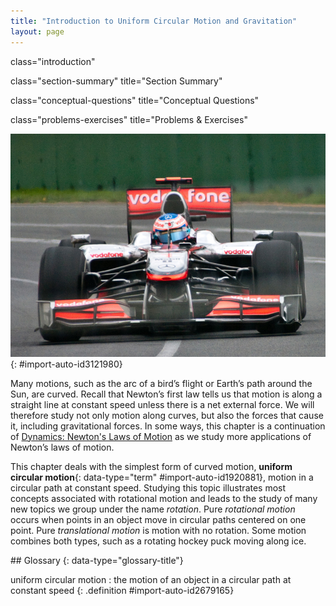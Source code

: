 ```yaml
---
title: "Introduction to Uniform Circular Motion and Gravitation"
layout: page
---
```



<cnx-pi data-type="cnx.flag.introduction"> class="introduction" </cnx-pi>

<cnx-pi data-type="cnx.eoc">class="section-summary" title="Section Summary"</cnx-pi>

<cnx-pi data-type="cnx.eoc">class="conceptual-questions" title="Conceptual Questions"</cnx-pi>

<cnx-pi data-type="cnx.eoc">class="problems-exercises" title="Problems &amp; Exercises"</cnx-pi>

 ![The figure shows, from front, a red and silver coloured Formula One car turning through a curve in a race on the Melbourne Grand Prix track, with the driver in seat.](../resources/Figure_07_00_01a.jpg "This Australian Grand Prix Formula 1 race car moves in a circular path as it makes the turn. Its wheels also spin rapidly&#x2014;the latter completing many revolutions, the former only part of one (a circular arc). The same physical principles are involved in each. (credit: Richard Munckton)"){: #import-auto-id3121980}

Many motions, such as the arc of a bird’s flight or Earth’s path around the Sun, are curved. Recall that Newton’s first law tells us that motion is along a straight line at constant speed unless there is a net external force. We will therefore study not only motion along curves, but also the forces that cause it, including gravitational forces. In some ways, this chapter is a continuation of [Dynamics: Newton\'s Laws of Motion](/m42129) as we study more applications of Newton’s laws of motion.

This chapter deals with the simplest form of curved motion, **uniform circular motion**{: data-type="term" #import-auto-id1920881}, motion in a circular path at constant speed. Studying this topic illustrates most concepts associated with rotational motion and leads to the study of many new topics we group under the name *rotation*. Pure *rotational motion* occurs when points in an object move in circular paths centered on one point. Pure *translational motion* is motion with no rotation. Some motion combines both types, such as a rotating hockey puck moving along ice.

<div data-type="glossary" markdown="1">
## Glossary
{: data-type="glossary-title"}

uniform circular motion
: the motion of an object in a circular path at constant speed
{: .definition #import-auto-id2679165}

</div>

